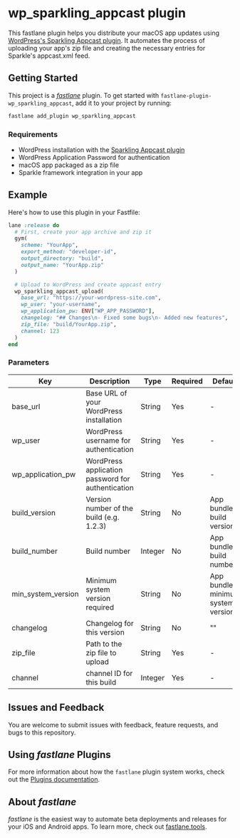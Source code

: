 # wp_sparkling_appcast plugin

This fastlane plugin helps you distribute your macOS app updates using [WordPress's Sparkling Appcast plugin](https://github.com/Usiel/sparkling-appcast). It automates the process of uploading your app's zip file and creating the necessary entries for Sparkle's appcast.xml feed.

## Getting Started

This project is a [_fastlane_](https://github.com/fastlane/fastlane) plugin. To get started with `fastlane-plugin-wp_sparkling_appcast`, add it to your project by running:

```bash
fastlane add_plugin wp_sparkling_appcast
```

### Requirements

- WordPress installation with the [Sparkling Appcast plugin](https://github.com/Usiel/sparkling-appcast)
- WordPress Application Password for authentication
- macOS app packaged as a zip file
- Sparkle framework integration in your app

## Example

Here's how to use this plugin in your Fastfile:

```ruby
lane :release do
  # First, create your app archive and zip it
  gym(
    scheme: "YourApp",
    export_method: "developer-id",
    output_directory: "build",
    output_name: "YourApp.zip"
  )

  # Upload to WordPress and create appcast entry
  wp_sparkling_appcast_upload(
    base_url: "https://your-wordpress-site.com",
    wp_user: "your-username",
    wp_application_pw: ENV["WP_APP_PASSWORD"],
    changelog: "## Changes\n- Fixed some bugs\n- Added new features",
    zip_file: "build/YourApp.zip",
    channel: 123
  )
end
```

### Parameters

| Key                | Description                                       | Type    | Required | Default                             |
| ------------------ | ------------------------------------------------- | ------- | -------- | ----------------------------------- |
| base_url           | Base URL of your WordPress installation           | String  | Yes      | -                                   |
| wp_user            | WordPress username for authentication             | String  | Yes      | -                                   |
| wp_application_pw  | WordPress application password for authentication | String  | Yes      | -                                   |
| build_version      | Version number of the build (e.g. 1.2.3)          | String  | No       | App bundle's build version          |
| build_number       | Build number                                      | Integer | No       | App bundle's build number           |
| min_system_version | Minimum system version required                   | String  | No       | App bundle's minimum system version |
| changelog          | Changelog for this version                        | String  | No       | ""                                  |
| zip_file           | Path to the zip file to upload                    | String  | Yes      | -                                   |
| channel            | channel ID for this build                         | Integer | Yes      | -                                   |

## Issues and Feedback

You are welcome to submit issues with feedback, feature requests, and bugs to this repository.

## Using _fastlane_ Plugins

For more information about how the `fastlane` plugin system works, check out the [Plugins documentation](https://docs.fastlane.tools/plugins/create-plugin/).

## About _fastlane_

_fastlane_ is the easiest way to automate beta deployments and releases for your iOS and Android apps. To learn more, check out [fastlane.tools](https://fastlane.tools).
